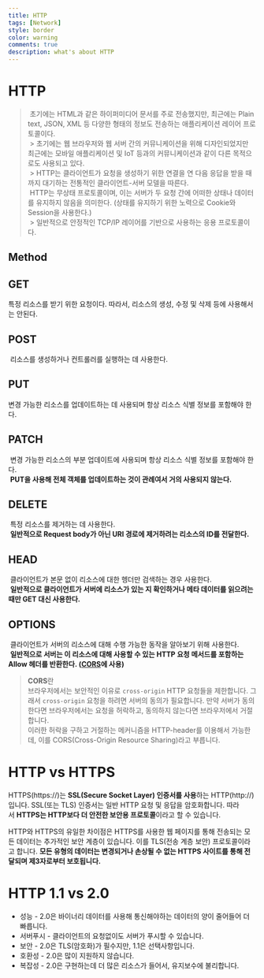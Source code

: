 ```yaml
---
title: HTTP 
tags: [Network]
style: border
color: warning
comments: true
description: what's about HTTP
---
```

# HTTP
>  초기에는 HTML과 같은 하이퍼미디어 문서를 주로 전송했지만, 최근에는 Plain text, JSON, XML 등 다양한 형태의 정보도 전송하는 애플리케이션 레이어 프로토콜이다. \
 > 초기에는 웹 브라우저와 웹 서버 간의 커뮤니케이션을 위해 디자인되었지만 최근에는 모바일 애플리케이션 및 IoT 등과의 커뮤니케이션과 같이 다른 목적으로도 사용되고 있다.\
 > HTTP는 클라이언트가 요청을 생성하기 위한 연결을 연 다음 응답을 받을 때까지 대기하는 전통적인 클라이언트-서버 모델을 따른다.  \
>  HTTP는 무상태 프로토콜이며, 이는 서버가 두 요청 간에 어떠한 상태나 데이터를 유지하지 않음을 의미한다. (상태를 유지하기 위한 노력으로 Cookie와 Session을 사용한다.) \
 > 일반적으로 안정적인 TCP/IP 레이어를 기반으로 사용하는 응용 프로토콜이다.
 
## Method
## GET

특정 리소스를 받기 위한 요청이다. 따라서, 리소스의 생성, 수정 및 삭제 등에 사용해서는 안된다.

## POST

 리소스를 생성하거나 컨트롤러를 실행하는 데 사용한다.

## PUT

변경 가능한 리소스를 업데이트하는 데 사용되며 항상 리소스 식별 정보를 포함해야 한다.

## PATCH

 변경 가능한 리소스의 부분 업데이트에 사용되며 항상 리소스 식별 정보를 포함해야 한다.  
 **PUT을 사용해 전체 객체를 업데이트하는 것이 관례여서 거의 사용되지 않는다.**

## DELETE

 특정 리소스를 제거하는 데 사용한다.  
 **일반적으로 Request body가 아닌 URI 경로에 제거하려는 리소스의 ID를 전달한다.**

## HEAD

 클라이언트가 본문 없이 리소스에 대한 헹더만 검색하는 경우 사용한다.  
 **일반적으로 클라이언트가 서버에 리소스가 있는 지 확인하거나 메타 데이터를 읽으려는 때만 GET 대신 사용한다.**

## OPTIONS

 클라이언트가 서버의 리소스에 대해 수행 가능한 동작을 알아보기 위해 사용한다.   
 **일반적으로 서버는 이 리소스에 대해 사용할 수 있는 HTTP 요청 메서드를 포함하는 Allow 헤더를 반환한다. ([CORS](https://surprisecomputer.tistory.com/32)에 사용)**

> **CORS**란\
> 브라우저에서는 보안적인 이유로 `cross-origin` HTTP 요청들을 제한합니다. 그래서 `cross-origin` 요청을 하려면 서버의 동의가 필요합니다. 만약 서버가 동의한다면 브라우저에서는 요청을 허락하고, 동의하지 않는다면 브라우저에서 거절합니다.\
> 이러한 허락을 구하고 거절하는 메커니즘을 HTTP-header를 이용해서 가능한데, 이를 CORS(Cross-Origin Resource Sharing)라고 부릅니다.

# HTTP vs HTTPS
HTTPS(https://)는 **SSL(Secure Socket Layer) 인증서를 사용**하는 HTTP(http://)입니다. SSL(또는 TLS) 인증서는 일반 HTTP 요청 및 응답을 암호화합니다. 따라서 **HTTPS는 HTTP보다 더 안전한 보안용 프로토콜**이라고 할 수 있습니다.

HTTP와 HTTPS의 유일한 차이점은 HTTPS를 사용한 웹 페이지를 통해 전송되는 모든 데이터는 추가적인 보안 계층이 있습니다. 이를 TLS(전송 계층 보안) 프로토콜이라고 합니다. **모든 유형의 데이터는 변경되거나 손상될 수 없는 HTTPS 사이트를 통해 전달되며 제3자로부터 보호됩니다.**

# HTTP 1.1 vs 2.0
- 성능 - 2.0은 바이너리 데이터를 사용해 통신해야하는 데이터의 양이 줄어들어 더 빠릅니다.
- 서버푸시 - 클라이언트의 요청없이도 서버가 푸시할 수 있습니다.
- 보안 - 2.0은 TLS(암호화)가 필수지만, 1.1은 선택사항입니다.
- 호환성 - 2.0은 많이 지원하지 않습니다.
- 복잡성 - 2.0은 구현하는데 더 많은 리소스가 들어서, 유지보수에 불리합니다.
